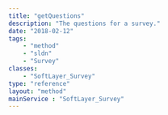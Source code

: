 ```yaml
---
title: "getQuestions"
description: "The questions for a survey."
date: "2018-02-12"
tags:
    - "method"
    - "sldn"
    - "Survey"
classes:
    - "SoftLayer_Survey"
type: "reference"
layout: "method"
mainService : "SoftLayer_Survey"
---
```

